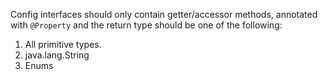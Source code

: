 Config interfaces should only contain getter/accessor methods, annotated with `@Property` and the return type
should be one of the following:

1. All primitive types.
2. java.lang.String
3. Enums
